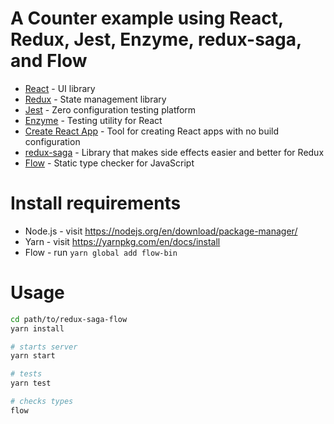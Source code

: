 # A Counter example using React, Redux, Jest, Enzyme, redux-saga, and Flow

* [React](https://facebook.github.io/react/) - UI library
* [Redux](http://redux.js.org) - State management library
* [Jest](https://facebook.github.io/jest/) - Zero configuration testing platform
* [Enzyme](http://airbnb.io/enzyme/) - Testing utility for React
* [Create React App](https://github.com/facebookincubator/create-react-app) - Tool for creating React apps with no build configuration
* [redux-saga](https://github.com/redux-saga/redux-saga) - Library that makes side effects easier and better for Redux
* [Flow](https://flowtype.org/) - Static type checker for JavaScript


# Install requirements

* Node.js - visit https://nodejs.org/en/download/package-manager/
* Yarn - visit https://yarnpkg.com/en/docs/install
* Flow - run `yarn global add flow-bin`


# Usage

```sh
cd path/to/redux-saga-flow
yarn install

# starts server
yarn start

# tests
yarn test

# checks types
flow
```
